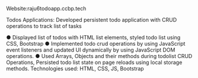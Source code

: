 Website:raju6todoapp.ccbp.tech

Todos Applications: Developed persistent todo application with CRUD operations to track list of tasks 

●   Displayed list of todos with HTML list  elements, styled todo list using CSS, Bootstrap 
●   Implemented todo crud operations by using JavaScript event listeners and updated UI dynamically by using JavaScript DOM operations. 
●   Used Arrays, Objects and their methods during todolist CRUD Operations, Persisted todo list state on page reloads using local storage methods. 
Technologies used:  HTML, CSS, JS, Bootstrap 